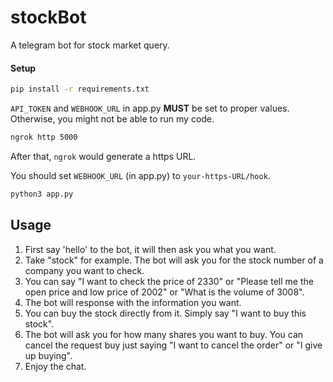 # stockBot

A telegram bot for stock market query.

#### Setup
```sh
pip install -r requirements.txt
```

`API_TOKEN` and `WEBHOOK_URL` in app.py **MUST** be set to proper values.
Otherwise, you might not be able to run my code.

```sh
ngrok http 5000
```

After that, `ngrok` would generate a https URL.

You should set `WEBHOOK_URL` (in app.py) to `your-https-URL/hook`.

```sh
python3 app.py
```

## Usage

1. First say 'hello' to the bot, it will then ask you what you want.
2. Take "stock" for example. The bot will ask you for the stock number of a company you want to check.
3. You can say "I want to check the price of 2330" or "Please tell me the open price and low price of 2002" or "What is the volume of 3008".
4. The bot will response with the information you want.
5. You can buy the stock directly from it. Simply say "I want to buy this stock".
6. The bot will ask you for how many shares you want to buy. You can cancel the request buy just saying "I want to cancel the order" or "I give up buying".
7. Enjoy the chat.
